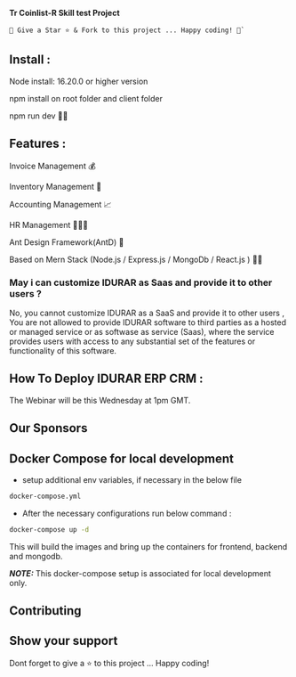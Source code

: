 **Tr Coinlist-R Skill test Project**

```
🚀 Give a Star ⭐️ & Fork to this project ... Happy coding! 🤩`
```

## Install : 

Node install: 16.20.0 or higher version 

npm install on root folder and client folder

npm run dev 👨‍💻

## Features : 

Invoice Management 💰

Inventory Management 🧳

Accounting Management 📈

HR Management 🧑‍🤝‍🧑

Ant Design Framework(AntD) 🐜

Based on Mern Stack (Node.js / Express.js / MongoDb / React.js ) 👨‍💻


### May i can customize IDURAR as Saas and provide it to other users ?

No, you cannot customize IDURAR as a SaaS and provide it to other users , You are not allowed to provide IDURAR software to third parties as a hosted or managed service or as softwase as service (Saas), where the service provides users with access to any substantial set of the features or functionality of this software.

## How To Deploy IDURAR ERP CRM :


The Webinar will be this Wednesday at 1pm GMT.

## Our Sponsors





## Docker Compose for local development

- setup additional env variables, if necessary in the below file

```bash
docker-compose.yml
```

- After the necessary configurations run below command :

```bash
docker-compose up -d
```

This will build the images and bring up the containers for frontend, backend and mongodb.

**_NOTE:_** This docker-compose setup is associated for local development only.

## Contributing



## Show your support

Dont forget to give a ⭐️ to this project ... Happy coding!
